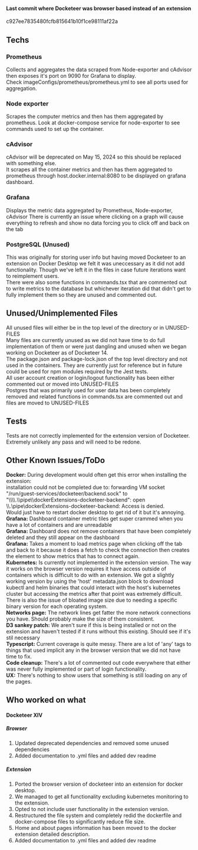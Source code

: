 
<h4>Last commit where Docketeer was browser based instead of an extension</h4>
c927ee7835480fcfb815641b10f1ce98111af22a


<h2>Techs</h2>
<h3>Prometheus</h3>
Collects and aggregates the data scraped from Node-exporter and cAdvisor then exposes it's port on 9090 for Grafana to display.<br />
Check imageConfigs/prometheus/prometheus.yml to see all ports used for aggregation.

<h3>Node exporter</h3>
Scrapes the computer metrics and then has them aggregated by prometheus. Look at docker-compose service for node-exporter to see commands used to set up the container.

<h3>cAdvisor</h3>
cAdvisor will be deprecated on May 15, 2024 so this should be replaced with something else.<br />
It scrapes all the container metrics and then has them aggregated to prometheus through host.docker.internal:8080 to be displayed on grafana dashboard.

<h3>Grafana</h3>
Displays the metric data aggregated by Prometheus, Node-exporter, cAdvisor
There is currently an issue where clicking on a graph will cause everything to refresh and show no data forcing you to click off and back on the tab

<h3>PostgreSQL (Unused)</h3>
This was originally for storing user info but having moved Docketeer to an extension on Docker Desktop we felt it was uneccessary as it did not add functionality. Though we've left it in the files in case future iterations want to reimplement users.<br />
There were also some functions in commands.tsx that are commented out to write metrics to the database but whichever iteration did that didn't get to fully implement them so they are unused and commented out. 

<h2>Unused/Unimplemented Files</h2>
All unused files will either be in the top level of the directory or in UNUSED-FILES<br />
Many files are currently unused as we did not have time to do full implementation of them or were just dangling and unused when we began working on Docketeer as of Docketeer 14.<br />
The package.json and package-lock.json of the top level directory and not used in the containers. They are currently just for reference but in future could be used for npm modules required by the Jest tests.<br />
All user account creation or login/logout functionality has been either commented out or moved into UNUSED-FILES<br />
Postgres that was primarily used for user data has been completely removed and related functions in commands.tsx are commented out and files are moved to UNUSED-FILES

<h2>Tests</h2>
Tests are not correctly implemented for the extension version of Docketeer. Extremely unlikely any pass and will need to be redone.

<h2>Other Known Issues/ToDo</h2>
<strong>Docker:</strong> During development would often get this error when installing the extension:<br /> installation could not be completed due to: forwarding VM socket "/run/guest-services/docketeer/backend.sock" to "\\\\.\\pipe\\dockerExtensions-docketeer-backend": open \\.\pipe\dockerExtensions-docketeer-backend: Access is denied.<br />
Would just have to restart docker desktop to get rid of it but it's annoying. <br />
<strong>Grafana:</strong> Dashboard container metric tiles get super crammed when you have a lot of containers and are unreadable<br />
<strong>Grafana:</strong> Dashboard does not remove containers that have been completely deleted and they still appear on the dashboard<br />
<strong>Grafana:</strong> Takes a moment to load metrics page when clicking off the tab and back to it because it does a fetch to check the connection then creates the element to show metrics that has to connect again.<br />
<strong>Kubernetes:</strong> Is currently not implemented in the extension version. The way it works on the browser version requires it have access outside of containers which is difficult to do with an extension. We got a slightly working version by using the 'host' metadata.json block to download kubectl and helm binaries that could interact with the host's kubernetes cluster but accessing the metrics after that point was extremely difficult. There is also the issue of bloated image size due to needing a specific binary version for each operating system.<br />
<strong>Networks page:</strong> The network lines get fatter the more network connections you have. Should probably make the size of them consistent.<br />
<strong>D3 sankey patch:</strong> We aren't sure if this is being installed or not on the extension and haven't tested if it runs without this existing. Should see if it's stil necessary<br />
<strong>Typescript:</strong> Current coverage is quite messy. There are a lot of 'any' tags to things that used implicit any in the browser version that we did not have time to fix.<br />
<strong>Code cleanup:</strong> There's a lot of commented out code everywhere that either was never fully implemented or part of login functionality.<br />
<strong>UX:</strong> There's nothing to show users that something is still loading on any of the pages.

<h2>Who worked on what</h2>
<h4>Docketeer XIV</h2>
<h5>Browser</h5>
<ol>
  <li>Updated deprecated dependencies and removed some unused dependencies</li>
  <li>Added documentation to .yml files and added dev readme</li>
</ol>
<h5>Extension</h5>
<ol>
  <li>Ported the browser version of docketeer into an extension for docker desktop.</li>
  <li>We managed to get all functionality excluding kubernetes monitoring to the extension.</li>
  <li>Opted to not include user functionality in the extension version.</li>
  <li>Restructured the file system and completely redid the dockerfile and docker-compose files to significantly reduce file size.</li>
  <li>Home and about pages information has been moved to the docker extension detailed description.</li>
  <li>Added documentation to .yml files and added dev readme</li>
</ol>